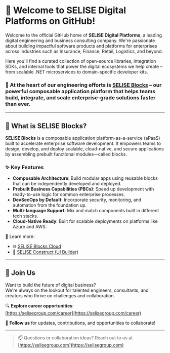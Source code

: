 # 👋 Welcome to SELISE Digital Platforms on GitHub!

Welcome to the official GitHub home of **SELISE Digital Platforms**, a leading digital engineering and business consulting company. We're passionate about building impactful software products and platforms for enterprises across industries such as Insurance, Finance, Retail, Logistics, and beyond.

Here you'll find a curated collection of open-source libraries, integration SDKs, and internal tools that power the digital ecosystems we help create – from scalable .NET microservices to domain-specific developer kits.

### 🧩 At the heart of our engineering efforts is **[SELISE Blocks](https://cloud.seliseblocks.com)** – our powerful composable application platform that helps teams build, integrate, and scale enterprise-grade solutions faster than ever.

---

## 🧱 What is SELISE Blocks?

**SELISE Blocks** is a composable application platform-as-a-service (aPaaS) built to accelerate enterprise software development. It empowers teams to design, develop, and deploy scalable, cloud-native, and secure applications by assembling prebuilt functional modules—called blocks.

### ✨ Key Features

- **Composable Architecture**: Build modular apps using reusable blocks that can be independently developed and deployed.
- **Prebuilt Business Capabilities (PBCs)**: Speed up development with ready-to-use logic for common enterprise processes.
- **DevSecOps by Default**: Incorporate security, monitoring, and automation from the foundation up.
- **Multi-language Support**: Mix and match components built in different tech stacks.
- **Cloud-Native Ready**: Built for scalable deployments on platforms like Azure and AWS.

🔗 Learn more:

- 🌐 [SELISE Blocks Cloud](https://cloud.seliseblocks.com/)
- 🎨 [SELISE Construct (UI Builder)](https://construct.seliseblocks.com/)

---

## 💼 Join Us

Want to build the future of digital business?  
We're always on the lookout for talented engineers, consultants, and creators who thrive on challenges and collaboration.

🔍 **Explore career opportunities**:  
[https://selisegroup.com/career](https://selisegroup.com/career)

👥 **Follow us** for updates, contributions, and opportunities to collaborate!

---

> 📫 Questions or collaboration ideas? Reach out to us at [https://selisegroup.com](https://selisegroup.com)
